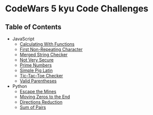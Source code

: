 # CodeWars 5 kyu Code Challenges

## Table of Contents

-   JavaScript
    -   [Calculating With Functions](calculating-with-functions)
    -   [First Non-Repeating Character](first-non-repeating-character)
    -   [Merged String Checker](merged-string-checker)
    -   [Not Very Secure](not-very-secure)
    -   [Prime Numbers](prime-numbers)
    -   [Simple Pig Latin](simple-pig-latin)
    -   [Tic-Tac-Toe Checker](tic-tac-toe-checker)
    -   [Valid Parentheses](valid-parentheses)
-   Python
    -   [Escape the Mines](escape-the-mines)
    -   [Moving Zeros to the End](moving-zeros-to-the-end)
    -   [Directions Reduction](directions-reduction)
    -   [Sum of Pairs](sum-of-pairs)
